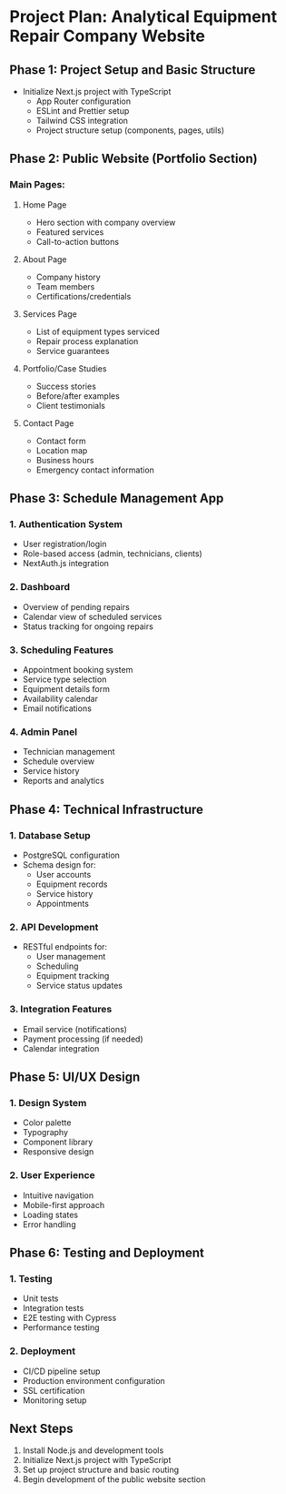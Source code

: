# Project Plan: Analytical Equipment Repair Company Website

## Phase 1: Project Setup and Basic Structure
- Initialize Next.js project with TypeScript
  - App Router configuration
  - ESLint and Prettier setup
  - Tailwind CSS integration
  - Project structure setup (components, pages, utils)

## Phase 2: Public Website (Portfolio Section)
### Main Pages:
1. Home Page
   - Hero section with company overview
   - Featured services
   - Call-to-action buttons

2. About Page
   - Company history
   - Team members
   - Certifications/credentials

3. Services Page
   - List of equipment types serviced
   - Repair process explanation
   - Service guarantees

4. Portfolio/Case Studies
   - Success stories
   - Before/after examples
   - Client testimonials

5. Contact Page
   - Contact form
   - Location map
   - Business hours
   - Emergency contact information

## Phase 3: Schedule Management App
### 1. Authentication System
- User registration/login
- Role-based access (admin, technicians, clients)
- NextAuth.js integration

### 2. Dashboard
- Overview of pending repairs
- Calendar view of scheduled services
- Status tracking for ongoing repairs

### 3. Scheduling Features
- Appointment booking system
- Service type selection
- Equipment details form
- Availability calendar
- Email notifications

### 4. Admin Panel
- Technician management
- Schedule overview
- Service history
- Reports and analytics

## Phase 4: Technical Infrastructure
### 1. Database Setup
- PostgreSQL configuration
- Schema design for:
  - User accounts
  - Equipment records
  - Service history
  - Appointments

### 2. API Development
- RESTful endpoints for:
  - User management
  - Scheduling
  - Equipment tracking
  - Service status updates

### 3. Integration Features
- Email service (notifications)
- Payment processing (if needed)
- Calendar integration

## Phase 5: UI/UX Design
### 1. Design System
- Color palette
- Typography
- Component library
- Responsive design

### 2. User Experience
- Intuitive navigation
- Mobile-first approach
- Loading states
- Error handling

## Phase 6: Testing and Deployment
### 1. Testing
- Unit tests
- Integration tests
- E2E testing with Cypress
- Performance testing

### 2. Deployment
- CI/CD pipeline setup
- Production environment configuration
- SSL certification
- Monitoring setup

## Next Steps
1. Install Node.js and development tools
2. Initialize Next.js project with TypeScript
3. Set up project structure and basic routing
4. Begin development of the public website section
